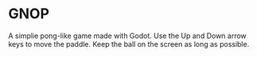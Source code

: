 # GNOP
A simplie pong-like game made with Godot. Use the Up and Down arrow keys to move the paddle. Keep the ball on the screen as long as possible.
